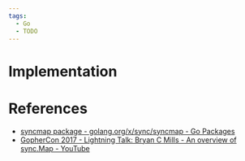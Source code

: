 ```yaml
---
tags:
  - Go
  - TODO
---
```


# Implementation

# References

- [syncmap package - golang.org/x/sync/syncmap - Go Packages](https://pkg.go.dev/golang.org/x/sync/syncmap)
- [GopherCon 2017 - Lightning Talk: Bryan C Mills - An overview of sync.Map - YouTube](https://youtu.be/C1EtfDnsdDs?si=IGqEevsxCv965BqY)
